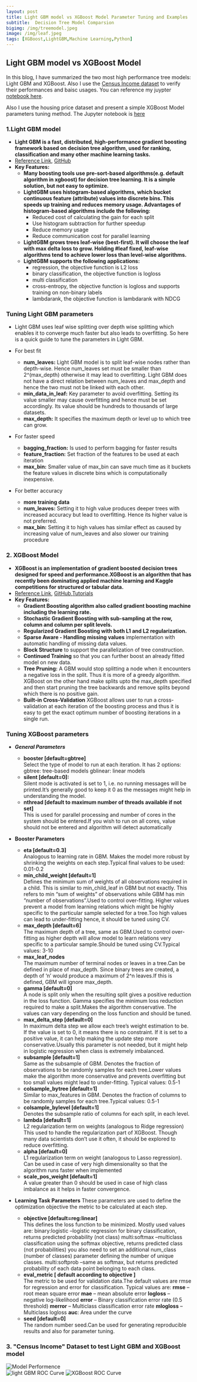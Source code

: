 ```yaml
---
layout: post
title: Light GBM model vs XGBoost Model Parameter Tuning and Examples
subtitle:  Decision Tree Model Comparsion
bigimg: /img/treemodel.jpeg
image: /img/leaf.jpeg
tags: [XGBoost,LightGBM,Machine Learning,Python]
---
```

   

## Light GBM model vs XGBoost Model

In this blog, I have summarized the two most high performance tree models: Light GBM and XGBoost. Also I use the [Census Income dataset](https://archive.ics.uci.edu/ml/datasets/census+income) to verify their performances and baisc usages. You can reference my juypter [notebook here](https://nbviewer.jupyter.org/github/Pyligent/lightGBM_vs_XGBoost/blob/master/Light%20GBM%20vs%20xgboost%20Model.ipynb).

Also I use the housing price dataset and present a simple XGBoost Model parameters tuning method. The Jupyter notebook is  [here](https://github.com/Pyligent/lightGBM_vs_XGBoost/blob/master/XGBoost%20and%20Gradient%20Boosting.ipynb)

### 1.Light GBM model

- **Light GBM is a fast, distributed, high-performance gradient boosting framework based on decision tree algorithm, used for ranking, classification and many other machine learning tasks.**
- [Reference Link](https://lightgbm.readthedocs.io/en/latest/), [GitHub](https://github.com/Microsoft/LightGBM) 
- **Key Features:**
  - **Many boosting tools use pre-sort-based algorithms(e.g. default algorithm in xgboost) for decision tree learning. It is a simple solution, but not easy to optimize.**
  - **LightGBM uses histogram-based algorithms, which bucket continuous feature (attribute) values into discrete bins. This speeds up training and reduces memory usage. Advantages of histogram-based algorithms include the following:**
    - Reduced cost of calculating the gain for each split
    - Use histogram subtraction for further speedup
    - Reduce memory usage
    - Reduce communication cost for parallel learning
  - **LightGBM grows trees leaf-wise (best-first). It will choose the leaf with max delta loss to grow. Holding #leaf fixed, leaf-wise algorithms tend to achieve lower loss than level-wise algorithms.**
  - **LightGBM supports the following applications:**
      - regression, the objective function is L2 loss
      - binary classification, the objective function is logloss
      - multi classification
      - cross-entropy, the objective function is logloss and supports training on non-binary labels
      - lambdarank, the objective function is lambdarank with NDCG   
      
### Tuning Light GBM parameters   
- Light GBM uses leaf wise splitting over depth wise splitting which enables it to converge much faster but also leads to overfitting. So here is a quick guide to tune the parameters in Light GBM.

- For best fit
    - **num_leaves:** Light GBM model is to split leaf-wise nodes rather than depth-wise. Hence num_leaves set must be smaller than 2^(max_depth) otherwise it may lead to overfitting. Light GBM does not have a direct relation between num_leaves and max_depth and hence the two must not be linked with each other.
    - **min_data_in_leaf:** Key parameter to avoid overfitting. Setting its value smaller may cause overfitting and hence must be set accordingly. Its value should be hundreds to thousands of large datasets.
    - **max_depth:** It specifies the maximum depth or level up to which tree can grow.
 

- For faster speed
    - **bagging_fraction:** Is used to perform bagging for faster results
    - **feature_fraction:** Set fraction of the features to be used at each iteration
    - **max_bin:** Smaller value of max_bin can save much time as it buckets the feature values in discrete bins which is computationally inexpensive.
 

- For better accuracy
    - **more training data**
    - **num_leaves:** Setting it to high value produces deeper trees with increased accuracy but lead to overfitting. Hence its higher value is not preferred.
    - **max_bin:** Setting it to high values has similar effect as caused by increasing value of num_leaves and also slower our training procedure

### 2. XGBoost Model

- **XGBoost is an implementation of gradient boosted decision trees designed for speed and performance.XGBoost is an algorithm that has recently been dominating applied machine learning and Kaggle competitions for structured or tabular data.**
- [Reference Link](https://xgboost.readthedocs.io/en/latest/), [GitHub](https://github.com/dmlc/xgboost),[Tutorials](https://github.com/dmlc/xgboost/tree/master/demo#tutorials)
- **Key Features:**
    - **Gradient Boosting algorithm also called gradient boosting machine including the learning rate.**
    - **Stochastic Gradient Boosting with sub-sampling at the row, column and column per split levels.**
    - **Regularized Gradient Boosting with both L1 and L2 regularization.**
    - **Sparse Aware - Handling missing values** implementation with automatic handling of missing data values.
    - **Block Structure** to support the parallelization of tree construction.
    - **Continued Training** so that you can further boost an already fitted model on new data.
    - **Tree Pruning:** A GBM would stop splitting a node when it encounters a negative loss in the split. Thus it is more of a greedy algorithm. XGBoost on the other hand make splits upto the max_depth specified and then start pruning the tree backwards and remove splits beyond which there is no positive gain.
    - **Built-in Cross-Validation**  XGBoost allows user to run a cross-validation at each iteration of the boosting process and thus it is easy to get the exact optimum number of boosting iterations in a single run.
    

### Tuning XGBoost parameters

- ***General Parameters***
    - **booster [default=gbtree]**   
        Select the type of model to run at each iteration. It has 2 options:
            gbtree: tree-based models
            gblinear: linear models
    - **silent [default=0]:**   
        Silent mode is activated is set to 1, i.e. no running messages will be printed.It’s generally good to keep it 0 as the messages might help in understanding the model.
    - **nthread [default to maximum number of threads available if not set]**   
        This is used for parallel processing and number of cores in the system should be entered.If you wish to run on all cores, value should not be entered and algorithm will detect automatically
 

- **Booster Parameters**

    - **eta [default=0.3]**   
        Analogous to learning rate in GBM. Makes the model more robust by shrinking the weights on each step.Typical final values to be used: 0.01-0.2
    - **min_child_weight [default=1]**   
        Defines the minimum sum of weights of all observations required in a child. This is similar to min_child_leaf in GBM but not exactly. This refers to min “sum of weights” of observations while GBM has min “number of observations”.Used to control over-fitting. Higher values prevent a model from learning relations which might be highly specific to the particular sample selected for a tree.Too high values can lead to under-fitting hence, it should be tuned using CV.
    - **max_depth [default=6]**   
        The maximum depth of a tree, same as GBM.Used to control over-fitting as higher depth will allow model to learn relations very specific to a particular sample.Should be tuned using CV.Typical values: 3-10
    - **max_leaf_nodes**   
        The maximum number of terminal nodes or leaves in a tree.Can be defined in place of max_depth. Since binary trees are created, a depth of ‘n’ would produce a maximum of 2^n leaves.If this is defined, GBM will ignore max_depth.
    - **gamma [default=0]**   
        A node is split only when the resulting split gives a positive reduction in the loss function. Gamma specifies the minimum loss reduction required to make a split.Makes the algorithm conservative. The values can vary depending on the loss function and should be tuned.
    - **max_delta_step [default=0]**   
        In maximum delta step we allow each tree’s weight estimation to be. If the value is set to 0, it means there is no constraint. If it is set to a positive value, it can help making the update step more conservative.Usually this parameter is not needed, but it might help in logistic regression when class is extremely imbalanced.
    - **subsample [default=1]**   
        Same as the subsample of GBM. Denotes the fraction of observations to be randomly samples for each tree.Lower values make the algorithm more conservative and prevents overfitting but too small values might lead to under-fitting. Typical values: 0.5-1
    - **colsample_bytree [default=1]**   
        Similar to max_features in GBM. Denotes the fraction of columns to be randomly samples for each tree.Typical values: 0.5-1
    - **colsample_bylevel [default=1]**   
        Denotes the subsample ratio of columns for each split, in each level.
    - **lambda [default=1]**   
        L2 regularization term on weights (analogous to Ridge regression) This used to handle the regularization part of XGBoost. Though many data scientists don’t use it often, it should be explored to reduce overfitting.
    - **alpha [default=0]**   
        L1 regularization term on weight (analogous to Lasso regression). Can be used in case of very high dimensionality so that the algorithm runs faster when implemented
    - **scale_pos_weight [default=1]**   
        A value greater than 0 should be used in case of high class imbalance as it helps in faster convergence.
 

- **Learning Task Parameters**
These parameters are used to define the optimization objective the metric to be calculated at each step.

    - **objective [default=reg:linear]**   
        This defines the loss function to be minimized. Mostly used values are:
            binary:logistic –logistic regression for binary classification, returns predicted probability (not class)
            multi:softmax –multiclass classification using the softmax objective, returns predicted class (not probabilities)
        you also need to set an additional num_class (number of classes) parameter defining the number of unique classes. multi:softprob –same as softmax, but returns predicted probability of each data point belonging to each class.
    - **eval_metric [ default according to objective ]**   
        The metric to be used for validation data.The default values are rmse for regression and error for classification.
        Typical values are:
            **rmse** – root mean square error
            **mae** – mean absolute error
            **logloss** – negative log-likelihood
            **error** – Binary classification error rate (0.5 threshold)
            **merror** – Multiclass classification error rate
            **mlogloss** – Multiclass logloss
            **auc**: Area under the curve
    - **seed [default=0]**   
        The random number seed.Can be used for generating reproducible results and also for parameter tuning.

    

    
### 3. "Census Income" Dataset to test Light GBM and XGBoost model   

![Model Performence](/img/gbm_result.png)   
![light GBM ROC Curve](/img/lightgbm.png)
![XGBoost ROC Curve](/img/xgboost.png)







